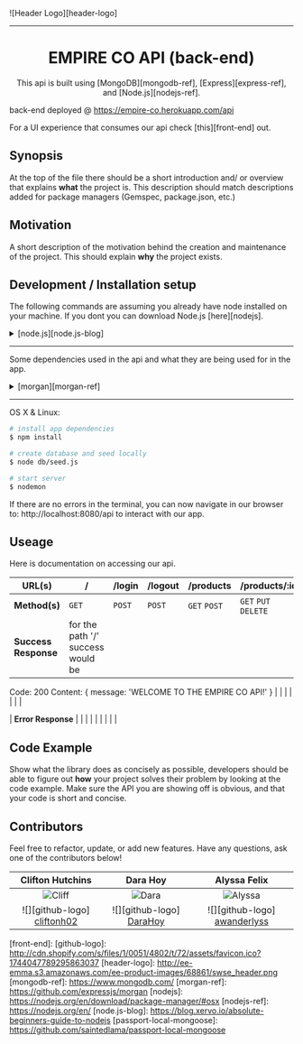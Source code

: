 ![Header Logo][header-logo]
___
<h1 align="center">EMPIRE CO API (back-end)</h1>

<p align="center">This api is built using [MongoDB][mongodb-ref], [Express][express-ref], and [Node.js][nodejs-ref].</p>

back-end deployed @ https://empire-co.herokuapp.com/api

For a UI experience that consumes our api check [this][front-end] out.


## Synopsis

At the top of the file there should be a short introduction and/ or overview that explains **what** the project is. This description should match descriptions added for package managers (Gemspec, package.json, etc.)

## Motivation

A short description of the motivation behind the creation and maintenance of the project. This should explain **why** the project exists.

## Development / Installation setup

The following commands are assuming you already have node installed on your machine. If you dont you can download Node.js [here][nodejs].

<details>
<summary>
  [node.js][node.js-blog]
</summary>
```
An important thing to realize is that Node is not a webserver. By itself it doesn't do anything. It doesn't work like Apache. There is no config file where you point it to you HTML files. If you want it to be a HTTP server, you have to write an HTTP server (with the help of its built-in libraries). Node.js is just another way to execute code on your computer. It is simply a JavaScript runtime.
```
</details>

___
<p>Some dependencies used in the api and what they are being used for in the app.</p>

<details>
  <summary>
    [morgan][morgan-ref]
  </summary>
  <br>
  ```js
  var logger = require('morgan');
  app.use(logger('dev'));

  //Concise output colored by response status for development use. The :status token will be colored red for server error codes, yellow for client error codes, cyan for redirection codes, and uncolored for all other codes.

  // CONSOLE.LOG: :method :url :status :response-time ms - :res[content-length]

  // EXAMPLE: GET /api 200 6.823 ms - 43
  ```
</details>
<details>
  <summary>
    [passport-local-mongoose]
  </summary>
  <br>
  ```js
  var passportLocalMongoose = require('passport-local-mongoose');
  UserSchema.plugin(passportLocalMongoose, {usernameField: 'email'});

  // Plugin Passport-Local Mongoose into your User schema
  // Use options to specify an alternative usernameField
  ```
</details>

___
OS X & Linux:

```sh
# install app dependencies
$ npm install
```
```sh
# create database and seed locally
$ node db/seed.js
```
```sh
# start server
$ nodemon
```
If there are no errors in the terminal, you can now navigate in our browser to: http://localhost:8080/api to interact with our app.

## Useage

Here is documentation on accessing our api.

| URL(s) | / | /login | /logout | /products | /products/:id | /users | /users/:id |
| --- | --- | --- | --- | --- | --- | --- | --- |
| **Method(s)** | `GET` | `POST` | `POST` | `GET` `POST` | `GET` `PUT` `DELETE` | `GET` `POST` | `GET` `PUT` `DELETE` |
| **Success Response** |for the path '/’  success would be
Code: 200
Content: { message: 'WELCOME TO THE EMPIRE CO API!' } | | | | | | |

| **Error Response** | | | | | | | | |

## Code Example

Show what the library does as concisely as possible, developers should be able to figure out **how** your project solves their problem by looking at the code example. Make sure the API you are showing off is obvious, and that your code is short and concise.


## Contributors

Feel free to refactor, update, or add new features. Have any questions, ask one of the contributors below!

| Clifton Hutchins | Dara Hoy | Alyssa Felix |
|:----------------:|:--------:|:------------:|
| ![Cliff](https://avatars3.githubusercontent.com/u/22736325?v=3&s=100) | ![Dara](https://avatars1.githubusercontent.com/u/23284333?v=3&s=100) | ![Alyssa](https://avatars0.githubusercontent.com/u/22528201?v=3&s=100)
| ![][github-logo]  [cliftonh02](https://github.com/cliftonh02) | ![][github-logo]  [DaraHoy](https://github.com/DaraHoy) | ![][github-logo] [awanderlyss](https://github.com/awanderlyss) |

[express-ref]: https://expressjs.com/
[front-end]:
[github-logo]: http://cdn.shopify.com/s/files/1/0051/4802/t/72/assets/favicon.ico?1744047789295863037
[header-logo]: http://ee-emma.s3.amazonaws.com/ee-product-images/68861/swse_header.png
[mongodb-ref]: https://www.mongodb.com/
[morgan-ref]: https://github.com/expressjs/morgan
[nodejs]: https://nodejs.org/en/download/package-manager/#osx
[nodejs-ref]: https://nodejs.org/en/
[node.js-blog]: https://blog.xervo.io/absolute-beginners-guide-to-nodejs
[passport-local-mongoose]: https://github.com/saintedlama/passport-local-mongoose
